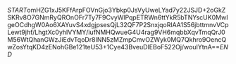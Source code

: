 $START$omHZG1xJ5KFfArpFOVnGjo3Ybkp0JsVyUweLYad7y22JSJD+2oGkZSKRv8O7GNmRyQROnOFr7Ty7F9CvyWlPqpETRWn6ttYkR5bTNYscUK0MwIgeOCdhgW0Ao6XAYuvS4xdgjpsesQjL32QF7P2SnxjqoRlAA1S56jbttmnvVCpLewt9jhf/LhgtXc0yhIVYMY/iufNMHQwueG4U4rag9VH6mqbbXqvTmqQrJ0M56WtQhanGWzJiEdvTqoDr8INN5zMZmpCmvOZWyk0MQ7Qkhro9OencQwZosYtqKD4zENohGBe121teU53+1Cye43BveuDIEBoF522Oj/wouIYtnA==$END$